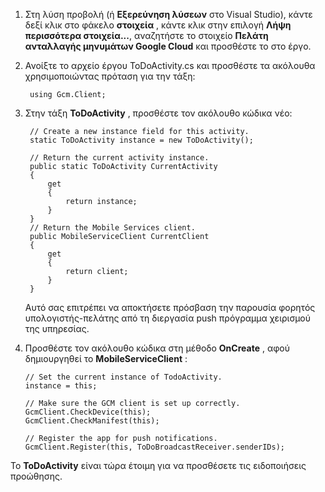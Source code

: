 
1. Στη λύση προβολή (ή **Εξερεύνηση λύσεων** στο Visual Studio), κάντε δεξί κλικ στο φάκελο **στοιχεία** , κάντε κλικ στην επιλογή **Λήψη περισσότερα στοιχεία...**, αναζητήστε το στοιχείο **Πελάτη ανταλλαγής μηνυμάτων Google Cloud** και προσθέστε το στο έργο.

2. Ανοίξτε το αρχείο έργου ToDoActivity.cs και προσθέστε τα ακόλουθα χρησιμοποιώντας πρόταση για την τάξη:

        using Gcm.Client;

3. Στην τάξη **ToDoActivity** , προσθέστε τον ακόλουθο κώδικα νέο: 

        // Create a new instance field for this activity.
        static ToDoActivity instance = new ToDoActivity();

        // Return the current activity instance.
        public static ToDoActivity CurrentActivity
        {
            get
            {
                return instance;
            }
        }
        // Return the Mobile Services client.
        public MobileServiceClient CurrentClient
        {
            get
            {
                return client;
            }
        }

    Αυτό σας επιτρέπει να αποκτήσετε πρόσβαση την παρουσία φορητός υπολογιστής-πελάτης από τη διεργασία push πρόγραμμα χειρισμού της υπηρεσίας.

4.  Προσθέστε τον ακόλουθο κώδικα στη μέθοδο **OnCreate** , αφού δημιουργηθεί το **MobileServiceClient** :

        // Set the current instance of TodoActivity.
        instance = this;

        // Make sure the GCM client is set up correctly.
        GcmClient.CheckDevice(this);
        GcmClient.CheckManifest(this);

        // Register the app for push notifications.
        GcmClient.Register(this, ToDoBroadcastReceiver.senderIDs);

Το **ToDoActivity** είναι τώρα έτοιμη για να προσθέσετε τις ειδοποιήσεις προώθησης.